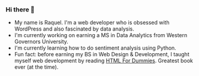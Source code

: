 ### Hi there 👋

<!--
**raquelocasio/raquelocasio** is a ✨ _special_ ✨ repository because its `README.md` (this file) appears on your GitHub profile.

Here are some ideas to get you started:

- 🔭 I’m currently working on ...
- 🌱 I’m currently learning ...
- 👯 I’m looking to collaborate on ...
- 🤔 I’m looking for help with ...
- 💬 Ask me about ...
- 📫 How to reach me: ...
- 😄 Pronouns: ...
- ⚡ Fun fact: ...
-->
- My name is Raquel. I'm a web developer who is obsessed with WordPress and also fascinated by data analysis.
- I'm currently working on earning a MS in Data Analytics from Western Governors University.
- I'm currently learning how to do sentiment analysis using Python.
- Fun fact: before earning my BS in Web Design & Development, I taught myself web development by reading [HTML For Dummies](https://ebay.us/f7zoun). Greatest book ever (at the time).
